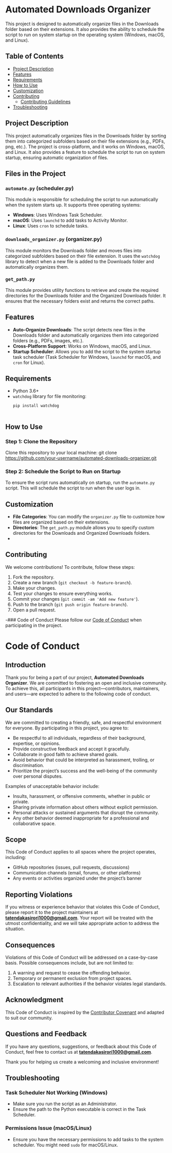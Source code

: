 # Automated Downloads Organizer

This project is designed to automatically organize files in the Downloads folder based on their extensions. It also provides the ability to schedule the script to run on system startup on the operating system (Windows, macOS, and Linux).

## Table of Contents
- [Project Description](#project-description)
- [Features](#features)
- [Requirements](#requirements)
- [How to Use](#how-to-use)
- [Customization](#customization)
- [Contributing](#contributing)
  - [Contributing Guidelines](#contributing-guidelines)
- [Troubleshooting](#troubleshooting)

## Project Description

This project automatically organizes files in the Downloads folder by sorting them into categorized subfolders based on their file extensions (e.g., PDFs, png, etc.). The project is cross-platform, and it works on Windows, macOS, and Linux. It also provides a feature to schedule the script to run on system startup, ensuring automatic organization of files.

## Files in the Project

### `automate.py` (scheduler.py)
This module is responsible for scheduling the script to run automatically when the system starts up. It supports three operating systems:
- **Windows**: Uses Windows Task Scheduler.
- **macOS**: Uses `launchd` to add tasks to Activity Monitor.
- **Linux**: Uses `cron` to schedule tasks.

### `downloads_organizer.py` (organizer.py)
This module monitors the Downloads folder and moves files into categorized subfolders based on their file extension. It uses the `watchdog` library to detect when a new file is added to the Downloads folder and automatically organizes them.

### `get_path.py`
This module provides utility functions to retrieve and create the required directories for the Downloads folder and the Organized Downloads folder. It ensures that the necessary folders exist and returns the correct paths.

## Features
- **Auto-Organize Downloads**: The script detects new files in the Downloads folder and automatically organizes them into categorized folders (e.g., PDFs, images, etc.).
- **Cross-Platform Support**: Works on Windows, macOS, and Linux.
- **Startup Scheduler**: Allows you to add the script to the system startup task scheduler (Task Scheduler for Windows, `launchd` for macOS, and `cron` for Linux).

## Requirements
- Python 3.6+
- `watchdog` library for file monitoring:
  ```bash
  pip install watchdog
 
## How to Use

### Step 1: Clone the Repository
Clone this repository to your local machine: git clone https://github.com/your-username/automated-downloads-organizer.git


### Step 2: Schedule the Script to Run on Startup
To ensure the script runs automatically on startup, run the `automate.py` script.
This will schedule the script to run when the user logs in.


## Customization
- **File Categories**: You can modify the `organizer.py` file to customize how files are organized based on their extensions.
- **Directories**: The `get_path.py` module allows you to specify custom directories for the Downloads and Organized Downloads folders.
- 
## Contributing

We welcome contributions! To contribute, follow these steps:
1. Fork the repository.
2. Create a new branch (`git checkout -b feature-branch`).
3. Make your changes.
4. Test your changes to ensure everything works.
5. Commit your changes (`git commit -am 'Add new feature'`).
6. Push to the branch (`git push origin feature-branch`).
7. Open a pull request.

-### Code of Conduct
Please follow our [Code of Conduct](CODE_OF_CONDUCT.md) when participating in the project.
# Code of Conduct

## Introduction

Thank you for being a part of our project, **Automated Downloads Organizer**. We are committed to fostering an open and inclusive community. To achieve this, all participants in this project—contributors, maintainers, and users—are expected to adhere to the following code of conduct.

## Our Standards

We are committed to creating a friendly, safe, and respectful environment for everyone. By participating in this project, you agree to:

- Be respectful to all individuals, regardless of their background, expertise, or opinions.
- Provide constructive feedback and accept it gracefully.
- Collaborate in good faith to achieve shared goals.
- Avoid behavior that could be interpreted as harassment, trolling, or discrimination.
- Prioritize the project’s success and the well-being of the community over personal disputes.

Examples of unacceptable behavior include:

- Insults, harassment, or offensive comments, whether in public or private.
- Sharing private information about others without explicit permission.
- Personal attacks or sustained arguments that disrupt the community.
- Any other behavior deemed inappropriate for a professional and collaborative space.

## Scope

This Code of Conduct applies to all spaces where the project operates, including:

- GitHub repositories (issues, pull requests, discussions)
- Communication channels (email, forums, or other platforms)
- Any events or activities organized under the project’s banner

## Reporting Violations

If you witness or experience behavior that violates this Code of Conduct, please report it to the project maintainers at **[tatendakasirori1000@gmail.com](mailto:tatendakasirori1000@gmail.com)**. Your report will be treated with the utmost confidentiality, and we will take appropriate action to address the situation.

## Consequences

Violations of this Code of Conduct will be addressed on a case-by-case basis. Possible consequences include, but are not limited to:

1. A warning and request to cease the offending behavior.
2. Temporary or permanent exclusion from project spaces.
3. Escalation to relevant authorities if the behavior violates legal standards.

## Acknowledgment

This Code of Conduct is inspired by the [Contributor Covenant](https://www.contributor-covenant.org) and adapted to suit our community. 

## Questions and Feedback

If you have any questions, suggestions, or feedback about this Code of Conduct, feel free to contact us at **[tatendakasirori1000@gmail.com](mailto:tatendakasirori1000@gmail.com)**.

Thank you for helping us create a welcoming and inclusive environment!


## Troubleshooting

### Task Scheduler Not Working (Windows)
- Make sure you run the script as an Administrator. 
- Ensure the path to the Python executable is correct in the Task Scheduler.

### Permissions Issue (macOS/Linux)
- Ensure you have the necessary permissions to add tasks to the system scheduler. You might need `sudo` for macOS/Linux.








